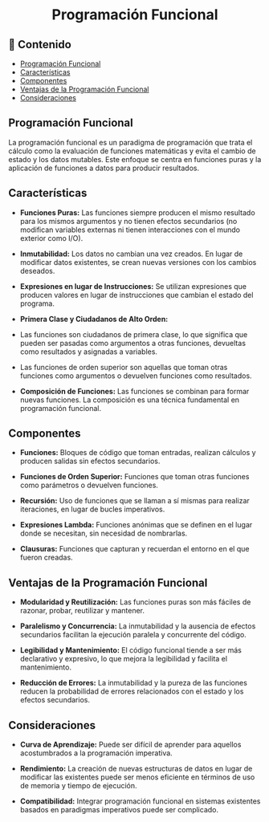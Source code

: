 <h1 align="center">Programación Funcional</h1>

<h2>📑 Contenido</h2>

- [Programación Funcional](#programación-funcional)
- [Características](#características)
- [Componentes](#componentes)
- [Ventajas de la Programación Funcional](#ventajas-de-la-programación-funcional)
- [Consideraciones](#consideraciones)

## Programación Funcional

La programación funcional es un paradigma de programación que trata el cálculo como la evaluación de funciones matemáticas y evita el cambio de estado y los datos mutables. Este enfoque se centra en funciones puras y la aplicación de funciones a datos para producir resultados.

## Características

- **Funciones Puras:** Las funciones siempre producen el mismo resultado para los mismos argumentos y no tienen efectos secundarios (no modifican variables externas ni tienen interacciones con el mundo exterior como I/O).

- **Inmutabilidad:** Los datos no cambian una vez creados. En lugar de modificar datos existentes, se crean nuevas versiones con los cambios deseados.

- **Expresiones en lugar de Instrucciones:** Se utilizan expresiones que producen valores en lugar de instrucciones que cambian el estado del programa.

- **Primera Clase y Ciudadanos de Alto Orden:**

- Las funciones son ciudadanos de primera clase, lo que significa que pueden ser pasadas como argumentos a otras funciones, devueltas como resultados y asignadas a variables.
- Las funciones de orden superior son aquellas que toman otras funciones como argumentos o devuelven funciones como resultados.

- **Composición de Funciones:** Las funciones se combinan para formar nuevas funciones. La composición es una técnica fundamental en programación funcional.

## Componentes

- **Funciones:** Bloques de código que toman entradas, realizan cálculos y producen salidas sin efectos secundarios.

- **Funciones de Orden Superior:** Funciones que toman otras funciones como parámetros o devuelven funciones.

- **Recursión:** Uso de funciones que se llaman a sí mismas para realizar iteraciones, en lugar de bucles imperativos.

- **Expresiones Lambda:** Funciones anónimas que se definen en el lugar donde se necesitan, sin necesidad de nombrarlas.

- **Clausuras:** Funciones que capturan y recuerdan el entorno en el que fueron creadas.

## Ventajas de la Programación Funcional

- **Modularidad y Reutilización:** Las funciones puras son más fáciles de razonar, probar, reutilizar y mantener.

- **Paralelismo y Concurrencia:** La inmutabilidad y la ausencia de efectos secundarios facilitan la ejecución paralela y concurrente del código.

- **Legibilidad y Mantenimiento:** El código funcional tiende a ser más declarativo y expresivo, lo que mejora la legibilidad y facilita el mantenimiento.

- **Reducción de Errores:** La inmutabilidad y la pureza de las funciones reducen la probabilidad de errores relacionados con el estado y los efectos secundarios.

## Consideraciones

- **Curva de Aprendizaje:** Puede ser difícil de aprender para aquellos acostumbrados a la programación imperativa.

- **Rendimiento:** La creación de nuevas estructuras de datos en lugar de modificar las existentes puede ser menos eficiente en términos de uso de memoria y tiempo de ejecución.

- **Compatibilidad:** Integrar programación funcional en sistemas existentes basados en paradigmas imperativos puede ser complicado.

